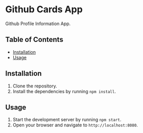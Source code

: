 # Github Cards App

Github Profile Information App.

## Table of Contents

- [Installation](#installation)
- [Usage](#usage)

## Installation

1. Clone the repository.
2. Install the dependencies by running `npm install`.

## Usage

1. Start the development server by running `npm start`.
2. Open your browser and navigate to `http://localhost:8080`.